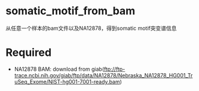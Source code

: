 # somatic_motif_from_bam
从任意一个样本的bam文件以及NA12878，得到somatic motif突变谱信息

# Required
* NA12878 BAM: download from giab(ftp://ftp-trace.ncbi.nih.gov/giab/ftp/data/NA12878/Nebraska_NA12878_HG001_TruSeq_Exome/NIST-hg001-7001-ready.bam)
